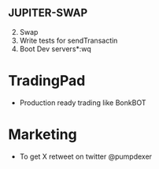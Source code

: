 ## JUPITER-SWAP
 
2. Swap
3. Write tests for sendTransactin
4. Boot Dev servers*:wq

# TradingPad
- Production ready trading like BonkBOT

# Marketing
* To get X retweet on twitter @pumpdexer

